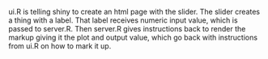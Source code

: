 ui.R is telling shiny to create an html page with the slider. The slider creates a thing with a label. That label receives numeric input value, which is passed to server.R. Then server.R gives instructions back to render the markup giving it the plot and output value, which go back with instructions from ui.R on how to mark it up.
